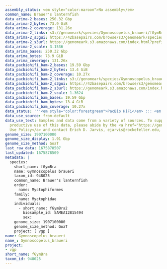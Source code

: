 ```yaml
---
assembly_status: <em style="color:maroon">No assembly</em>
common_name: Brauer's lanternfish
data_arima-2_bases: 250.32 Gbp
data_arima-2_bytes: 73.9 GiB
data_arima-2_coverage: 131.26x
data_arima-2_links: s3://genomeark/species/Gymnoscopelus_braueri/fGymBra2/genomic_data/arima/<br>
data_arima-2_s3gui: https://42basepairs.com/browse/s3/genomeark/species/Gymnoscopelus_braueri/fGymBra2/genomic_data/arima/
data_arima-2_s3url: https://genomeark.s3.amazonaws.com/index.html?prefix=species/Gymnoscopelus_braueri/fGymBra2/genomic_data/arima/
data_arima-2_scale: 3.1536
data_arima_bases: 250.32 Gbp
data_arima_bytes: 73.9 GiB
data_arima_coverage: 131.26x
data_pacbiohifi_bam-2_bases: 19.59 Gbp
data_pacbiohifi_bam-2_bytes: 13.4 GiB
data_pacbiohifi_bam-2_coverage: 10.27x
data_pacbiohifi_bam-2_links: s3://genomeark/species/Gymnoscopelus_braueri/fGymBra2/genomic_data/pacbio_hifi/<br>
data_pacbiohifi_bam-2_s3gui: https://42basepairs.com/browse/s3/genomeark/species/Gymnoscopelus_braueri/fGymBra2/genomic_data/pacbio_hifi/
data_pacbiohifi_bam-2_s3url: https://genomeark.s3.amazonaws.com/index.html?prefix=species/Gymnoscopelus_braueri/fGymBra2/genomic_data/pacbio_hifi/
data_pacbiohifi_bam-2_scale: 1.3624
data_pacbiohifi_bam_bases: 19.59 Gbp
data_pacbiohifi_bam_bytes: 13.4 GiB
data_pacbiohifi_bam_coverage: 10.27x
data_status: '''<em style="color:forestgreen">PacBio HiFi</em> ::: <em style="color:forestgreen">Arima</em>'''
data_use_source: from-default
data_use_text: Samples and data come from a variety of sources. To support fair and
  productive use of this data, please abide by the <a href="https://genome10k.soe.ucsc.edu/data-use-policies/">Data
  Use Policy</a> and contact Erich D. Jarvis, ejarvis@rockefeller.edu, with any questions.
genome_size: 1907100000
genome_size_display: 1.91 Gbp
genome_size_method: GoaT
last_raw_data: 1675878507
last_updated: 1675878509
metadata: |
  species:
    short_name: fGymBra
    name: Gymnoscopelus braueri
    taxon_id: 948025
    common_name: Brauer's lanternfish
    order:
      name: Myctophiformes
    family:
      name: Myctophidae
    individuals:
      - short_name: fGymBra2
        biosample_id: SAMEA12815494
        sex:
    genome_size: 1907100000
    genome_size_method: GoaT
    project: [ vgp ]
name: Gymnoscopelus braueri
name_: Gymnoscopelus_braueri
project:
- vgp
short_name: fGymBra
taxon_id: 948025
---
```

